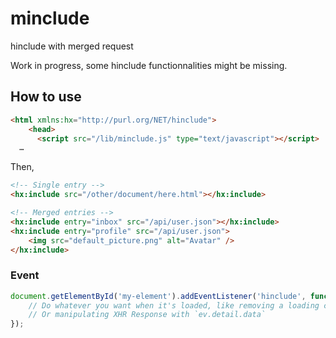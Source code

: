 # minclude
hinclude with merged request

Work in progress, some hinclude functionnalities might be missing.

## How to use

```html
<html xmlns:hx="http://purl.org/NET/hinclude">
    <head>
      <script src="/lib/minclude.js" type="text/javascript"></script>
  …
```

Then,

```html
<!-- Single entry -->
<hx:include src="/other/document/here.html"></hx:include>

<!-- Merged entries -->
<hx:include entry="inbox" src="/api/user.json"></hx:include>
<hx:include entry="profile" src="/api/user.json">
    <img src="default_picture.png" alt="Avatar" />
</hx:include>
```

### Event

```js
document.getElementById('my-element').addEventListener('hinclude', function(ev) {
    // Do whatever you want when it's loaded, like removing a loading class
    // Or manipulating XHR Response with `ev.detail.data`
});
```

